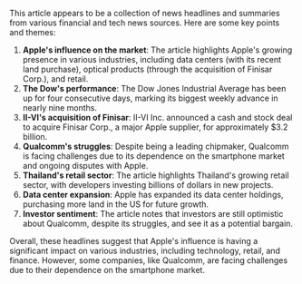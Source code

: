 This article appears to be a collection of news headlines and summaries from various financial and tech news sources. Here are some key points and themes:

1. **Apple's influence on the market**: The article highlights Apple's growing presence in various industries, including data centers (with its recent land purchase), optical products (through the acquisition of Finisar Corp.), and retail.
2. **The Dow's performance**: The Dow Jones Industrial Average has been up for four consecutive days, marking its biggest weekly advance in nearly nine months.
3. **II-VI's acquisition of Finisar**: II-VI Inc. announced a cash and stock deal to acquire Finisar Corp., a major Apple supplier, for approximately $3.2 billion.
4. **Qualcomm's struggles**: Despite being a leading chipmaker, Qualcomm is facing challenges due to its dependence on the smartphone market and ongoing disputes with Apple.
5. **Thailand's retail sector**: The article highlights Thailand's growing retail sector, with developers investing billions of dollars in new projects.
6. **Data center expansion**: Apple has expanded its data center holdings, purchasing more land in the US for future growth.
7. **Investor sentiment**: The article notes that investors are still optimistic about Qualcomm, despite its struggles, and see it as a potential bargain.

Overall, these headlines suggest that Apple's influence is having a significant impact on various industries, including technology, retail, and finance. However, some companies, like Qualcomm, are facing challenges due to their dependence on the smartphone market.